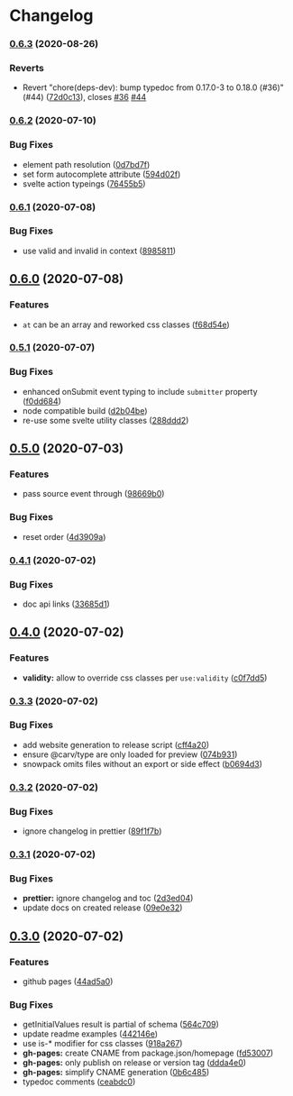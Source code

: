 <!-- prettier-ignore-start -->

# Changelog

### [0.6.3](https://www.github.com/kenoxa/svelte-formup/compare/v0.6.2...v0.6.3) (2020-08-26)


### Reverts

* Revert "chore(deps-dev): bump typedoc from 0.17.0-3 to 0.18.0 (#36)" (#44) ([72d0c13](https://www.github.com/kenoxa/svelte-formup/commit/72d0c137a127e857c23344f813c9fc5359d1e66c)), closes [#36](https://www.github.com/kenoxa/svelte-formup/issues/36) [#44](https://www.github.com/kenoxa/svelte-formup/issues/44)

### [0.6.2](https://www.github.com/kenoxa/svelte-formup/compare/v0.6.1...v0.6.2) (2020-07-10)


### Bug Fixes

* element path resolution ([0d7bd7f](https://www.github.com/kenoxa/svelte-formup/commit/0d7bd7f64e7a757c63c1e5adb18a9af6fb5fd82a))
* set form autocomplete attribute ([594d02f](https://www.github.com/kenoxa/svelte-formup/commit/594d02f55bb4a95e393424f5d36d41b0f2bdcdcd))
* svelte action typeings ([76455b5](https://www.github.com/kenoxa/svelte-formup/commit/76455b526f1e6961a0abec6c164810a1dd9d00f4))

### [0.6.1](https://www.github.com/kenoxa/svelte-formup/compare/v0.6.0...v0.6.1) (2020-07-08)


### Bug Fixes

* use valid and invalid in context ([8985811](https://www.github.com/kenoxa/svelte-formup/commit/89858116a24bf3e760ccd68c059487cc35994641))

## [0.6.0](https://www.github.com/kenoxa/svelte-formup/compare/v0.5.1...v0.6.0) (2020-07-08)


### Features

* `at` can be an array and reworked css classes ([f68d54e](https://www.github.com/kenoxa/svelte-formup/commit/f68d54ef0a0a8f7485949140c3d7af43eabc7bd3))

### [0.5.1](https://www.github.com/kenoxa/svelte-formup/compare/v0.5.0...v0.5.1) (2020-07-07)


### Bug Fixes

* enhanced onSubmit event typing to include `submitter` property ([f0dd684](https://www.github.com/kenoxa/svelte-formup/commit/f0dd684abca537432c2ea84f61dbc66e38e6780f))
* node compatible build ([d2b04be](https://www.github.com/kenoxa/svelte-formup/commit/d2b04be8577e4ca4065c0c2252ecd59a0fe892a1))
* re-use some svelte utility classes ([288ddd2](https://www.github.com/kenoxa/svelte-formup/commit/288ddd22342d5225ee4b0e12fbce2b950bad94af))

## [0.5.0](https://www.github.com/kenoxa/svelte-formup/compare/v0.4.1...v0.5.0) (2020-07-03)


### Features

* pass source event through ([98669b0](https://www.github.com/kenoxa/svelte-formup/commit/98669b0e708b679e855ec568ee3a946fae3c3f7f))


### Bug Fixes

* reset order ([4d3909a](https://www.github.com/kenoxa/svelte-formup/commit/4d3909abb51adda12c448c27db869e1a4ed913ab))

### [0.4.1](https://www.github.com/kenoxa/svelte-formup/compare/v0.4.0...v0.4.1) (2020-07-02)


### Bug Fixes

* doc api links ([33685d1](https://www.github.com/kenoxa/svelte-formup/commit/33685d14313c2fc945185da1097b29144376aac2))

## [0.4.0](https://www.github.com/kenoxa/svelte-formup/compare/v0.3.3...v0.4.0) (2020-07-02)


### Features

* **validity:** allow to override css classes per `use:validity` ([c0f7dd5](https://www.github.com/kenoxa/svelte-formup/commit/c0f7dd5b89eb5506aeaeecf24e80307037aff5cb))

### [0.3.3](https://www.github.com/kenoxa/svelte-formup/compare/v0.3.2...v0.3.3) (2020-07-02)


### Bug Fixes

* add website generation to release script ([cff4a20](https://www.github.com/kenoxa/svelte-formup/commit/cff4a2071d125b9982ddc825a78b30dd4584636f))
* ensure @carv/type are only loaded for preview ([074b931](https://www.github.com/kenoxa/svelte-formup/commit/074b9314d7cffac0cc54ba07165372b431ca28bf))
* snowpack omits files without an export or side effect ([b0694d3](https://www.github.com/kenoxa/svelte-formup/commit/b0694d394fba429e66cdea66e901dab504b50787))

### [0.3.2](https://www.github.com/kenoxa/svelte-formup/compare/v0.3.1...v0.3.2) (2020-07-02)


### Bug Fixes

* ignore changelog in prettier ([89f1f7b](https://www.github.com/kenoxa/svelte-formup/commit/89f1f7beaa2bbd3ff74d56a06be67f28e7244dda))

### [0.3.1](https://www.github.com/kenoxa/svelte-formup/compare/v0.3.0...v0.3.1) (2020-07-02)


### Bug Fixes

* **prettier:** ignore changelog and toc ([2d3ed04](https://www.github.com/kenoxa/svelte-formup/commit/2d3ed04e56d266fe560c836c08640cadc4f086bd))
* update docs on created release ([09e0e32](https://www.github.com/kenoxa/svelte-formup/commit/09e0e3244d7b4f219c6c75fd53a69367201d7d2b))

## [0.3.0](https://www.github.com/kenoxa/svelte-formup/compare/v0.2.1...v0.3.0) (2020-07-02)

### Features

* github pages ([44ad5a0](https://www.github.com/kenoxa/svelte-formup/commit/44ad5a0fa3fb7fb206c82024fbde5676ea4f17a0))

### Bug Fixes

- getInitialValues result is partial of schema ([564c709](https://www.github.com/kenoxa/svelte-formup/commit/564c709ebdb8e7ef6e3d996aeccdb941923a2e72))
- update readme examples ([442146e](https://www.github.com/kenoxa/svelte-formup/commit/442146e4861cbca18ef6f42a0f652ffbe3a5bd6a))
- use is-\* modifier for css classes ([918a267](https://www.github.com/kenoxa/svelte-formup/commit/918a2670a7cbf7f1bab56fa6c7958edef9b76611))
- **gh-pages:** create CNAME from package.json/homepage ([fd53007](https://www.github.com/kenoxa/svelte-formup/commit/fd53007a8c43b4ae3184dc2d2c8b0345f7c72463))
- **gh-pages:** only publish on release or version tag ([ddda4e0](https://www.github.com/kenoxa/svelte-formup/commit/ddda4e029cb5ab9271fdf2406fdd89d828ad81e4))
- **gh-pages:** simplify CNAME generation ([0b6c485](https://www.github.com/kenoxa/svelte-formup/commit/0b6c4852d64f2f94048dcdfb78a1561edefafa62))
- typedoc comments ([ceabdc0](https://www.github.com/kenoxa/svelte-formup/commit/ceabdc00f9e81c251bef19a10ee5ebaf0735ec94))

<!-- prettier-ignore-end -->
